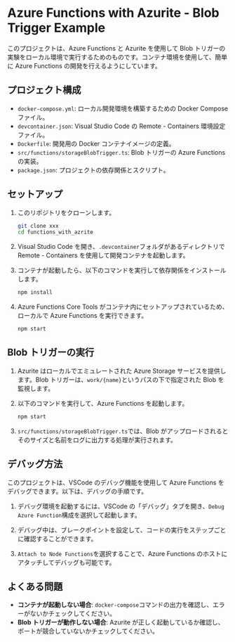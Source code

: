 # Azure Functions with Azurite - Blob Trigger Example

このプロジェクトは、Azure Functions と Azurite を使用して Blob トリガーの実験をローカル環境で実行するためのものです。コンテナ環境を使用して、簡単に Azure Functions の開発を行えるようにしています。

## プロジェクト構成

- `docker-compose.yml`: ローカル開発環境を構築するための Docker Compose ファイル。
- `devcontainer.json`: Visual Studio Code の Remote - Containers 環境設定ファイル。
- `Dockerfile`: 開発用の Docker コンテナイメージの定義。
- `src/functions/storageBlobTrigger.ts`: Blob トリガーの Azure Functions の実装。
- `package.json`: プロジェクトの依存関係とスクリプト。

## セットアップ

1. このリポジトリをクローンします。

   ```bash
   git clone xxx
   cd functions_with_azrite
   ```

2. Visual Studio Code を開き、`.devcontainer`フォルダがあるディレクトリで Remote - Containers を使用して開発コンテナを起動します。

3. コンテナが起動したら、以下のコマンドを実行して依存関係をインストールします。

   ```bash
   npm install
   ```

4. Azure Functions Core Tools がコンテナ内にセットアップされているため、ローカルで Azure Functions を実行できます。

   ```bash
   npm start
   ```

## Blob トリガーの実行

1. Azurite はローカルでエミュレートされた Azure Storage サービスを提供します。Blob トリガーは、`work/{name}`というパスの下で指定された Blob を監視します。

2. 以下のコマンドを実行して、Azure Functions を起動します。

   ```bash
   npm start
   ```

3. `src/functions/storageBlobTrigger.ts`では、Blob がアップロードされるとそのサイズと名前をログに出力する処理が実行されます。

## デバッグ方法

このプロジェクトは、VSCode のデバッグ機能を使用して Azure Functions をデバッグできます。以下は、デバッグの手順です。

1. デバッグ環境を起動するには、VSCode の「デバッグ」タブを開き、`Debug Azure Function`構成を選択して起動します。

2. デバッグ中は、ブレークポイントを設定して、コードの実行をステップごとに確認することができます。

3. `Attach to Node Functions`を選択することで、Azure Functions のホストにアタッチしてデバッグも可能です。

## よくある問題

- **コンテナが起動しない場合**: `docker-compose`コマンドの出力を確認し、エラーがないかチェックしてください。
- **Blob トリガーが動作しない場合**: Azurite が正しく起動しているか確認し、ポートが競合していないかチェックしてください。
